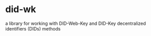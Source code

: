 # did-wk
a library for working with DID-Web-Key and DID-Key decentralized identifiers (DIDs) methods
